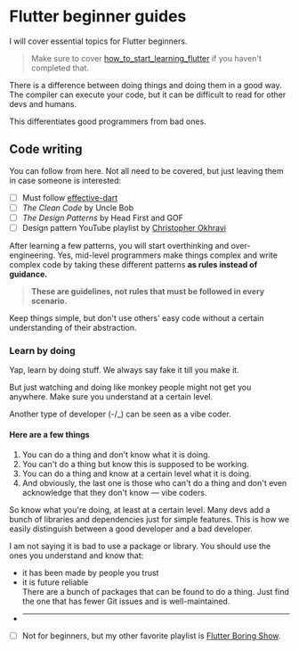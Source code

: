 # Flutter beginner guides

I will cover essential topics for Flutter beginners.

> Make sure to cover [how_to_start_learning_flutter](00_how_to_start_learning_flutter.md) if you haven't completed that.

There is a difference between doing things and doing them in a good way. The compiler can execute your code, but it can be difficult to read for other devs and humans.

This differentiates good programmers from bad ones.

## Code writing

You can follow from here. Not all need to be covered, but just leaving them in case someone is interested:

- [ ] Must follow [effective-dart](https://dart.dev/effective-dart)
- [ ] _The Clean Code_ by Uncle Bob
- [ ] _The Design Patterns_ by Head First and GOF
- [ ] Design pattern YouTube playlist by [Christopher Okhravi](https://www.youtube.com/watch?v=v9ejT8FO-7I&list=PLrhzvIcii6GNjpARdnO4ueTUAVR9eMBpc)

After learning a few patterns, you will start overthinking and over-engineering. Yes, mid-level programmers make things complex and write complex code by taking these different patterns **as rules instead of guidance.**

> **These are guidelines, not rules that must be followed in every scenario.**

Keep things simple, but don't use others' easy code without a certain understanding of their abstraction.

### Learn by doing

Yap, learn by doing stuff. We always say fake it till you make it.

But just watching and doing like monkey people might not get you anywhere. Make sure you understand at a certain level.

Another type of developer (-/\_) can be seen as a vibe coder.

#### Here are a few things

1. You can do a thing and don't know what it is doing.
2. You can't do a thing but know this is supposed to be working.
3. You can do a thing and know at a certain level what it is doing.
4. And obviously, the last one is those who can't do a thing and don't even acknowledge that they don't know — vibe coders.

So know what you're doing, at least at a certain level. Many devs add a bunch of libraries and dependencies just for simple features. This is how we easily distinguish between a good developer and a bad developer.

I am not saying it is bad to use a package or library. You should use the ones you understand and know that:

- it has been made by people you trust
- it is future reliable  
  There are a bunch of packages that can be found to do a thing. Just find the one that has fewer Git issues and is well-maintained.
- ***

- [ ] Not for beginners, but my other favorite playlist is [Flutter Boring Show](https://m.youtube.com/playlist?list=PLOU2XLYxmsIK0r_D-zWcmJ1plIcDNnRkK).
